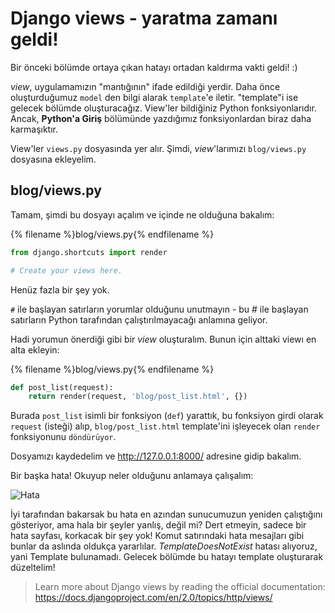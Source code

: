 # Django views - yaratma zamanı geldi!

Bir önceki bölümde ortaya çıkan hatayı ortadan kaldırma vakti geldi! :)

*view*, uygulamamızın "mantığının" ifade edildiği yerdir. Daha önce oluşturduğumuz `model` den bilgi alarak `template`'e iletir. "template"i ise gelecek bölümde oluşturacağız. View'ler bildiğiniz Python fonksiyonlarıdır. Ancak, **Python'a Giriş** bölümünde yazdığımız fonksiyonlardan biraz daha karmaşıktır.

View'ler `views.py` dosyasında yer alır. Şimdi, *view*'larımızı `blog/views.py` dosyasına ekleyelim.

## blog/views.py

Tamam, şimdi bu dosyayı açalım ve içinde ne olduğuna bakalım:

{% filename %}blog/views.py{% endfilename %}

```python
from django.shortcuts import render

# Create your views here.
```

Henüz fazla bir şey yok.

`#` ile başlayan satırların yorumlar olduğunu unutmayın - bu # ile başlayan satırların Python tarafından çalıştırılmayacağı anlamına geliyor.

Hadi yorumun önerdiği gibi bir *view* oluşturalım. Bunun için alttaki viewı en alta ekleyin:

{% filename %}blog/views.py{% endfilename %}

```python
def post_list(request):
    return render(request, 'blog/post_list.html', {})
```

Burada `post_list` isimli bir fonksiyon (`def`) yarattık, bu fonksiyon girdi olarak `request` (isteği) alıp, `blog/post_list.html` template'ini işleyecek olan `render` fonksiyonunu `döndürüyor`.

Dosyamızı kaydedelim ve http://127.0.0.1:8000/ adresine gidip bakalım.

Bir başka hata! Okuyup neler olduğunu anlamaya çalışalım:

![Hata](images/error.png)

İyi tarafından bakarsak bu hata en azından sunucumuzun yeniden çalıştığını gösteriyor, ama hala bir şeyler yanlış, değil mi? Dert etmeyin, sadece bir hata sayfası, korkacak bir şey yok! Komut satırındaki hata mesajları gibi bunlar da aslında oldukça yararlılar. *TemplateDoesNotExist* hatası alıyoruz, yani Template bulunamadı. Gelecek bölümde bu hatayı template oluşturarak düzeltelim!

> Learn more about Django views by reading the official documentation: https://docs.djangoproject.com/en/2.0/topics/http/views/